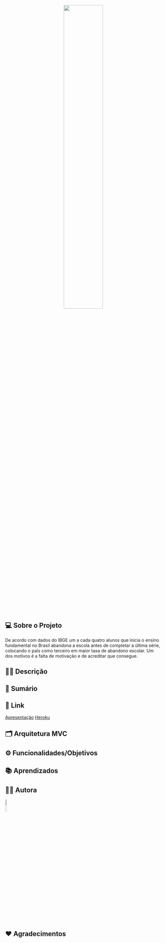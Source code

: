 
<div align="center">
    <img src="https://user-images.githubusercontent.com/100800836/180287564-b8a347df-1aea-4458-ab2f-a527d4828e0e.jpg" width="50%">
</div>

## 💻 **Sobre o Projeto**

 De acordo com dados do IBGE um a cada quatro alunos que inicia o ensino fundamental no Brasil abandona a escola antes de completar a última série, colocando o país como terceiro em maior taxa de abandono escolar. Um dos motivos é a falta de motivação e de acreditar que consegue.

## ✍🏽 **Descrição**

## 📄 **Sumário**



## 🔗 **Link**
[Apresentação](https://www.canva.com/design/DAFG4uoRboM/Gqx9XbZL3MXOoma8H6zLGQ/view?utm_content=DAFG4uoRboM&utm_campaign=designshare&utm_medium=link&utm_source=publishpresent)
[Heroku](https://eu-te-ajudo.herokuapp.com/)

## 🗂️ **Arquitetura MVC**
## ⚙️ **Funcionalidades/Objetivos**
## 📚 **Aprendizados**

## 👩‍🎓 **Autora**

<div align="rigth">
    <img src="https://user-images.githubusercontent.com/100800836/180608874-c54f54c9-6d44-4b48-89c0-6fa83871dca7.jpeg" width="10%")
</div>

## ❤️ **Agradecimentos**

